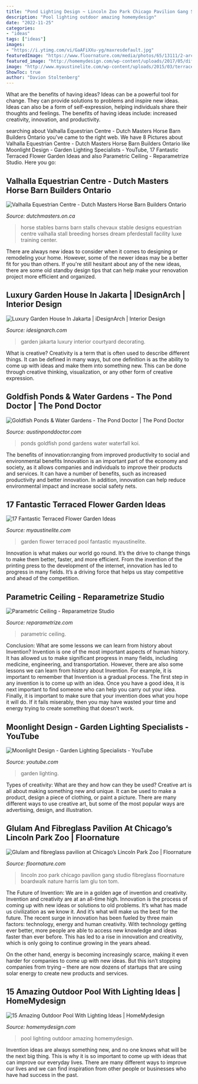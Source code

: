 ```yaml
---
title: "Pond Lighting Design ~ Lincoln Zoo Park Chicago Pavilion Gang Studio Fibreglass Floornature Boardwalk Nature Harris Lam Glu Ton Tom"
description: "Pool lighting outdoor amazing homemydesign"
date: "2022-11-25"
categories:
- "ideas"
tags: ["ideas"]
images:
- "https://i.ytimg.com/vi/GaAFiXXu-yg/maxresdefault.jpg"
featuredImage: "https://www.floornature.com/media/photos/65/13111/2-arcogiorno_full.jpg"
featured_image: "http://homemydesign.com/wp-content/uploads/2017/05/different-color-pool-lighting-ideas.jpg"
image: "http://www.myaustinelite.com/wp-content/uploads/2015/03/terraced-flower-garden-by-the-pool.jpg?d07f32"
ShowToc: true
author: "Davion Stoltenberg"
---
```



What are the benefits of having ideas?
Ideas can be a powerful tool for change. They can provide solutions to problems and inspire new ideas. Ideas can also be a form of self-expression, helping individuals share their thoughts and feelings. The benefits of having ideas include: increased creativity, innovation, and productivity.

	

		
searching about Valhalla Equestrian Centre - Dutch Masters Horse Barn Builders Ontario you've came to the right web. We have 8 Pictures about Valhalla Equestrian Centre - Dutch Masters Horse Barn Builders Ontario like Moonlight Design - Garden Lighting Specialists - YouTube, 17 Fantastic Terraced Flower Garden Ideas and also Parametric Ceiling - Reparametrize Studio. Here you go:
		
    
## Valhalla Equestrian Centre - Dutch Masters Horse Barn Builders Ontario

<img loading=lazy src="http://www.dutchmasters.on.ca/images/projects/large/2016-04-27-12-53-05-of1h100920p1010593.jpg" onerror="this.onerror=null;this.src='https://tse1.mm.bing.net/th?id=OIP.jJPthyhHwqFKpQZFYdwLbwHaFj&amp;pid=15.1';" alt="Valhalla Equestrian Centre - Dutch Masters Horse Barn Builders Ontario">

_Source: dutchmasters.on.ca_

>horse stables barns barn stalls chevaux stable designs equestrian centre valhalla stall breeding horses dream pferdestall facility luxe training center. 

	

There are always new ideas to consider when it comes to designing or remodeling your home. However, some of the newer ideas may be a better fit for you than others. If you're still hesitant about any of the new ideas, there are some old standby design tips that can help make your renovation project more efficient and organized.

    
## Luxury Garden House In Jakarta | IDesignArch | Interior Design

<img loading=lazy src="https://www.idesignarch.com/wp-content/uploads/Garden-House-Jakarta_2.jpg" onerror="this.onerror=null;this.src='https://tse4.mm.bing.net/th?id=OIP.fCTAbbgoKAtWfpeEpOscUgHaJ4&amp;pid=15.1';" alt="Luxury Garden House In Jakarta | iDesignArch | Interior Design">

_Source: idesignarch.com_

>garden jakarta luxury interior courtyard decorating. 

	

What is creative?
Creativity is a term that is often used to describe different things. It can be defined in many ways, but one definition is as the ability to come up with ideas and make them into something new. This can be done through creative thinking, visualization, or any other form of creative expression.

    
## Goldfish Ponds &amp; Water Gardens - The Pond Doctor | The Pond Doctor

<img loading=lazy src="https://austinponddoctor.com/wp-content/uploads/2012/07/koi-pond-waterfall-6.jpg" onerror="this.onerror=null;this.src='https://tse1.mm.bing.net/th?id=OIP.6X6uB3RgFV1ouf-TKujILwHaJ4&amp;pid=15.1';" alt="Goldfish Ponds &amp; Water Gardens - The Pond Doctor | The Pond Doctor">

_Source: austinponddoctor.com_

>ponds goldfish pond gardens water waterfall koi. 

	

The benefits of innovation:ranging from improved productivity to social and environmental benefits
Innovation is an important part of the economy and society, as it allows companies and individuals to improve their products and services. It can have a number of benefits, such as increased productivity and better innovation. In addition, innovation can help reduce environmental impact and increase social safety nets.

    
## 17 Fantastic Terraced Flower Garden Ideas

<img loading=lazy src="http://www.myaustinelite.com/wp-content/uploads/2015/03/terraced-flower-garden-by-the-pool.jpg?d07f32" onerror="this.onerror=null;this.src='https://tse3.mm.bing.net/th?id=OIP.XrTnXb58ERIusEC8gffNuQHaJ4&amp;pid=15.1';" alt="17 Fantastic Terraced Flower Garden Ideas">

_Source: myaustinelite.com_

>garden flower terraced pool fantastic myaustinelite. 

	

Innovation is what makes our world go round. It’s the drive to change things to make them better, faster, and more efficient. From the invention of the printing press to the development of the internet, innovation has led to progress in many fields. It’s a driving force that helps us stay competitive and ahead of the competition.

    
## Parametric Ceiling - Reparametrize Studio

<img loading=lazy src="http://reparametrize.com/wp-content/uploads/2018/04/01_Parametric-Ceiling.jpg" onerror="this.onerror=null;this.src='https://tse2.mm.bing.net/th?id=OIP.yu0-9v_-ul9JyIkuFl7nFAHaEK&amp;pid=15.1';" alt="Parametric Ceiling - Reparametrize Studio">

_Source: reparametrize.com_

>parametric ceiling. 

	

Conclusion: What are some lessons we can learn from history about Invention?
Invention is one of the most important aspects of human history. It has allowed us to make significant progress in many fields, including medicine, engineering, and transportation. However, there are also some lessons we can learn from history about Invention. For example, it is important to remember that Invention is a gradual process. The first step in any invention is to come up with an idea. Once you have a good idea, it is next important to find someone who can help you carry out your idea. Finally, it is important to make sure that your invention does what you hope it will do. If it fails miserably, then you may have wasted your time and energy trying to create something that doesn't work.

    
## Moonlight Design - Garden Lighting Specialists - YouTube

<img loading=lazy src="https://i.ytimg.com/vi/GaAFiXXu-yg/maxresdefault.jpg" onerror="this.onerror=null;this.src='https://tse4.mm.bing.net/th?id=OIP.WP7kRmU8uogZHvbdfwfnoQHaEK&amp;pid=15.1';" alt="Moonlight Design - Garden Lighting Specialists - YouTube">

_Source: youtube.com_

>garden lighting. 

	

Types of creativity: What are they and how can they be used?
Creative art is all about making something new and unique. It can be used to make a product, design a piece of clothing, or paint a picture. There are many different ways to use creative art, but some of the most popular ways are advertising, design, and illustration.

    
## Glulam And Fibreglass Pavilion At Chicago’s Lincoln Park Zoo | Floornature

<img loading=lazy src="https://www.floornature.com/media/photos/65/13111/2-arcogiorno_full.jpg" onerror="this.onerror=null;this.src='https://tse3.mm.bing.net/th?id=OIP.vyQX7w-rJlFaU_CeNCQf7AHaE8&amp;pid=15.1';" alt="Glulam and fibreglass pavilion at Chicago’s Lincoln Park Zoo | Floornature">

_Source: floornature.com_

>lincoln zoo park chicago pavilion gang studio fibreglass floornature boardwalk nature harris lam glu ton tom. 

	

The Future of Invention: We are in a golden age of invention and creativity.
Invention and creativity are at an all-time high. Innovation is the process of coming up with new ideas or solutions to old problems. It’s what has made us civilization as we know it. And it’s what will make us the best for the future.
The recent surge in innovation has been fueled by three main factors: technology, energy and human creativity. With technology getting ever better, more people are able to access new knowledge and ideas faster than ever before. This has led to a rise in innovation and creativity, which is only going to continue growing in the years ahead.

On the other hand, energy is becoming increasingly scarce, making it even harder for companies to come up with new ideas. But this isn’t stopping companies from trying – there are now dozens of startups that are using solar energy to create new products and services.

    
## 15 Amazing Outdoor Pool With Lighting Ideas | HomeMydesign

<img loading=lazy src="http://homemydesign.com/wp-content/uploads/2017/05/different-color-pool-lighting-ideas.jpg" onerror="this.onerror=null;this.src='https://tse3.mm.bing.net/th?id=OIP._euvrmkn3J1A_1ZC3OTduwHaKR&amp;pid=15.1';" alt="15 Amazing Outdoor Pool With Lighting Ideas | HomeMydesign">

_Source: homemydesign.com_

>pool lighting outdoor amazing homemydesign. 

	

Invention ideas are always something new, and no one knows what will be the next big thing. This is why it is so important to come up with ideas that can improve our everyday lives. There are many different ways to improve our lives and we can find inspiration from other people or businesses who have had success in the past.

